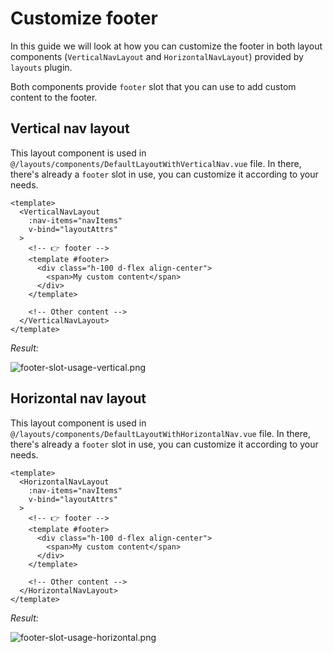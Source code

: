 # Customize footer

In this guide we will look at how you can customize the footer in both layout components (`VerticalNavLayout` and `HorizontalNavLayout`) provided by `layouts` plugin.

Both components provide `footer` slot that you can use to add custom content to the footer.

## Vertical nav layout

This layout component is used in `@/layouts/components/DefaultLayoutWithVerticalNav.vue` file. In there, there's already a `footer` slot in use, you can customize it according to your needs.

```vue{7-11}
<template>
  <VerticalNavLayout
    :nav-items="navItems"
    v-bind="layoutAttrs"
  >
    <!-- 👉 footer -->
    <template #footer>
      <div class="h-100 d-flex align-center">
        <span>My custom content</span>
      </div>
    </template>

    <!-- Other content -->
  </VerticalNavLayout>
</template>
```

_Result:_

<img :src="$withBase('/images/code-examples/layout/footer-slot-usage-vertical.png')" alt="footer-slot-usage-vertical.png">

## Horizontal nav layout

This layout component is used in `@/layouts/components/DefaultLayoutWithHorizontalNav.vue` file. In there, there's already a `footer` slot in use, you can customize it according to your needs.

```vue{7-11}
<template>
  <HorizontalNavLayout
    :nav-items="navItems"
    v-bind="layoutAttrs"
  >
    <!-- 👉 footer -->
    <template #footer>
      <div class="h-100 d-flex align-center">
        <span>My custom content</span>
      </div>
    </template>

    <!-- Other content -->
  </HorizontalNavLayout>
</template>
```

_Result:_

<img :src="$withBase('/images/code-examples/layout/footer-slot-usage-horizontal.png')" alt="footer-slot-usage-horizontal.png">
